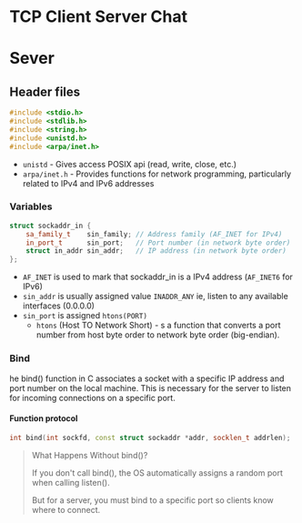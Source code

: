 # TCP Client Server Chat

# Sever

## Header files

```c++
#include <stdio.h>
#include <stdlib.h>
#include <string.h>
#include <unistd.h>
#include <arpa/inet.h>
```

- `unistd` - Gives access POSIX api (read, write, close, etc.)
- `arpa/inet.h` - Provides functions for network programming, particularly related to IPv4 and IPv6 addresses

### Variables

```c++
struct sockaddr_in {
    sa_family_t    sin_family; // Address family (AF_INET for IPv4)
    in_port_t      sin_port;   // Port number (in network byte order)
    struct in_addr sin_addr;   // IP address (in network byte order)
};
```

- `AF_INET` is used to mark that sockaddr_in is a IPv4 address (`AF_INET6` for IPv6)
- `sin_addr` is usually assigned value `INADDR_ANY` ie, listen to any available interfaces (0.0.0.0)
- `sin_port` is assigned `htons(PORT)`
    - `htons` (Host TO Network Short) - s a function that converts a port number from host byte order to network byte
      order (big-endian).

### Bind

he bind() function in C associates a socket with a specific IP address and port number on the local machine. This is
necessary for the server to listen for incoming connections on a specific port.

#### Function protocol
```c++
int bind(int sockfd, const struct sockaddr *addr, socklen_t addrlen);
```

> What Happens Without bind()?
> 
> If you don't call bind(), the OS automatically assigns a random port when calling listen().
> 
> But for a server, you must bind to a specific port so clients know where to connect.


